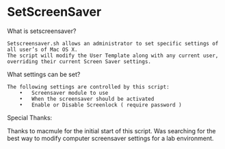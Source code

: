 # SetScreenSaver

What is setscreensaver?

	Setscreensaver.sh allows an administrator to set specific settings of all user’s of Mac OS X.  
	The script will modify the User Template along with any current user, overriding their current Screen Saver settings.

What settings can be set?

	The following settings are controlled by this script:
		•	Screensaver module to use
		•	When the screensaver should be activated
		•	Enable or Disable Screenlock ( require password )

Special Thanks:

Thanks to macmule for the initial start of this script.  Was searching for the best way to modify computer screensaver settings for a lab environment.

